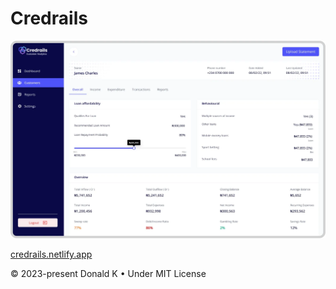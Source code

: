 # Credrails

![Credrails Customer Analysis Design](https://github.com/d3vkk/credrails/blob/master/public/img/credrails-customer-analytics.webp)

[credrails.netlify.app](https://credrails.netlify.app)

© 2023-present Donald K • Under MIT License
